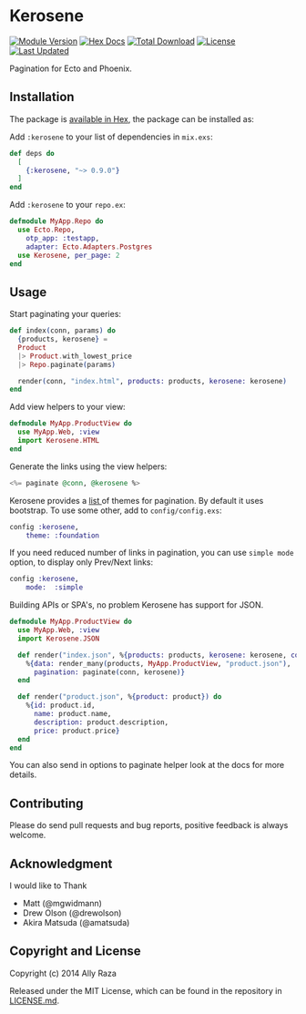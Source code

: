 # Kerosene

[![Module Version](https://img.shields.io/hexpm/v/kerosene.svg)](https://hex.pm/packages/kerosene)
[![Hex Docs](https://img.shields.io/badge/hex-docs-lightgreen.svg)](https://hexdocs.pm/kerosene/)
[![Total Download](https://img.shields.io/hexpm/dt/kerosene.svg)](https://hex.pm/packages/kerosene)
[![License](https://img.shields.io/hexpm/l/kerosene.svg)](https://github.com/elixirdrops/kerosene/blob/master/LICENSE.md)
[![Last Updated](https://img.shields.io/github/last-commit/elixirdrops/kerosene.svg)](https://github.com/elixirdrops/kerosene/commits/master)

Pagination for Ecto and Phoenix.


## Installation

The package is [available in Hex](https://hex.pm/packages/kerosene), the package can be installed as:

Add `:kerosene` to your list of dependencies in `mix.exs`:

```elixir
def deps do
  [
    {:kerosene, "~> 0.9.0"}
  ]
end
```

Add `:kerosene` to your `repo.ex`:

```elixir
defmodule MyApp.Repo do
  use Ecto.Repo,
    otp_app: :testapp,
    adapter: Ecto.Adapters.Postgres
  use Kerosene, per_page: 2
end
```

## Usage

Start paginating your queries:

```elixir
def index(conn, params) do
  {products, kerosene} =
  Product
  |> Product.with_lowest_price
  |> Repo.paginate(params)

  render(conn, "index.html", products: products, kerosene: kerosene)
end
```

Add view helpers to your view:

```elixir
defmodule MyApp.ProductView do
  use MyApp.Web, :view
  import Kerosene.HTML
end
```

Generate the links using the view helpers:

```elixir
<%= paginate @conn, @kerosene %>
```

Kerosene provides a [list ](https://hexdocs.pm/kerosene/Kerosene.HTML.html#__using__/1) of themes for pagination. By default it uses bootstrap. To use some other, add to `config/config.exs`:

```elixir
config :kerosene,
	theme: :foundation
```

If you need reduced number of links in pagination, you can use `simple mode` option, to display only Prev/Next links:

```elixir
config :kerosene,
	mode:  :simple
```

Building APIs or SPA's, no problem Kerosene has support for JSON.

```elixir
defmodule MyApp.ProductView do
  use MyApp.Web, :view
  import Kerosene.JSON

  def render("index.json", %{products: products, kerosene: kerosene, conn: conn}) do
    %{data: render_many(products, MyApp.ProductView, "product.json"),
      pagination: paginate(conn, kerosene)}
  end

  def render("product.json", %{product: product}) do
    %{id: product.id,
      name: product.name,
      description: product.description,
      price: product.price}
  end
end
```

You can also send in options to paginate helper look at the docs for more details.

## Contributing

Please do send pull requests and bug reports, positive feedback is always welcome.

## Acknowledgment

I would like to Thank

* Matt (@mgwidmann)
* Drew Olson (@drewolson)
* Akira Matsuda (@amatsuda)

## Copyright and License

Copyright (c) 2014 Ally Raza

Released under the MIT License, which can be found in the repository in
[LICENSE.md](./LICENSE.md).
